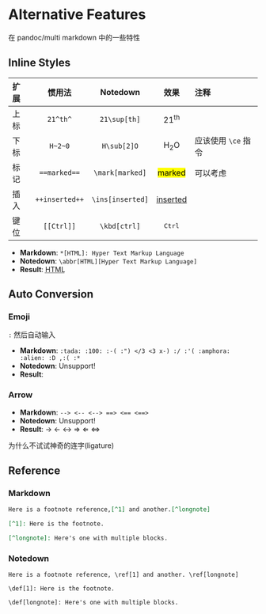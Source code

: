 # Alternative Features

在 pandoc/multi markdown 中的一些特性

## Inline Styles

| 扩展 |     惯用法     |     Notedown     |        效果         | 注释                |
| :--- | :------------: | :--------------: | :-----------------: | :------------------ |
| 上标 |    `21^th^`    |   `21\sup[th]`   |   21<sup>th</sup>   |
| 下标 |    `H~2~0`     |   `H\sub[2]O`    |   H<sub>2</sub>O    | 应该使用 `\ce` 指令 |
| 标记 |  `==marked==`  | `\mark[marked]`  | <mark>marked</mark> | 可以考虑            |
| 插入 | `++inserted++` | `\ins[inserted]` | <ins>inserted</ins> |
| 键位 |   `[[Ctrl]]`   |   `\kbd[ctrl]`   |   <kbd>Ctrl</kbd>   |



- **Markdown**: `*[HTML]: Hyper Text Markup Language`
- **Notedown**: `\abbr[HTML][Hyper Text Markup Language]`
- **Result**: <abbr title="Hyper Text Markup Language">HTML</abbr>


## Auto Conversion

### Emoji

`:` 然后自动输入

- **Markdown**: `:tada: :100: :-( :") </3 <3 x-) :/ :'( :amphora: :alien: :D ,:( :*`
- **Notedown**: Unsupport!
- **Result**:

### Arrow

- **Markdown**: `--> <-- <--> ==> <== <==>`
- **Notedown**: Unsupport!
- **Result**: → ← ↔ ⇒ ⇐ ⇔

为什么不试试神奇的连字(ligature)

## Reference

### Markdown

```markdown
Here is a footnote reference,[^1] and another.[^longnote]

[^1]: Here is the footnote.

[^longnote]: Here's one with multiple blocks.
```

### Notedown

```notedown
Here is a footnote reference, \ref[1] and another. \ref[longnote]

\def[1]: Here is the footnote.

\def[longnote]: Here's one with multiple blocks.
```
